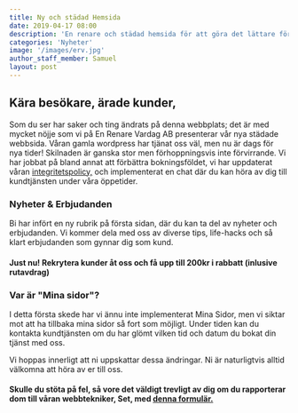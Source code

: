 ```yaml
---
title: Ny och städad Hemsida
date: 2019-04-17 08:00
description: 'En renare och städad hemsida för att göra det lättare för dig att ha En Renare Vardag'
categories: 'Nyheter'
image: '/images/erv.jpg'
author_staff_member: Samuel
layout: post
---
```

## Kära besökare, ärade kunder,

Som du ser har saker och ting ändrats på denna webbplats; det är med mycket nöjje som vi på En Renare Vardag AB presenterar vår nya städade webbsida. Våran gamla wordpress har tjänat oss väl, men nu är dags för nya tider! Skilnaden är ganska stor men förhoppningsvis inte förvirrande. Vi har jobbat på bland annat att förbättra bokningsföldet, vi har uppdaterat våran [integritetspolicy,](/integritetspolicy/) och implementerat en chat där du kan höra av dig till kundtjänsten under våra öppetider.

### Nyheter & Erbjudanden

Bi har infört en ny rubrik på första sidan, där du kan ta del av nyheter och erbjudanden. Vi kommer dela med oss av diverse tips, life-hacks och så klart erbjudanden som gynnar dig som kund.

#### Just nu! Rekrytera kunder åt oss och få upp till 200kr i rabbatt (inlusive rutavdrag)

### Var är "Mina sidor"?

I detta första skede har vi ännu inte implementerat Mina Sidor, men vi siktar mot att ha tillbaka mina sidor så fort som möjligt. Under tiden kan du kontakta kundtjänsten om du har glömt vilken tid och datum du bokat din tjänst med oss.

Vi hoppas innerligt att ni uppskattar dessa ändringar. Ni är naturligtvis alltid välkomna att höra av er till oss.

#### Skulle du stöta på fel, så vore det väldigt trevligt av dig om du rapporterar dom till våran webbtekniker, Set, med [denna formulär.](/kontakta-oss/)

